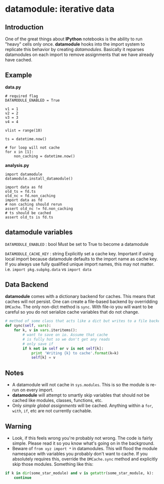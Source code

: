 datamodule: iterative data
==========================

Introduction
------------

One of the great things about **IPython** notebooks is the ability to run "heavy" cells only once.  **datamodule** hooks into the import system to replicate this behavior by creating *datamodules*. Basically it reparses datamodules on each import to remove assignments that we have already have cached. 

Example
-------

**data.py**

    # required flag
    DATAMODULE_ENABLED = True

    v1 = 1
    v2 = 2
    v3 = 3
    v4 = 4

    vlist = range(10)

    ts = datetime.now()

    # for loop will not cache
    for x in [1]:
        non_caching = datetime.now()

**analysis.py**

    import datamodule
    datamodule.install_datamodule()

    import data as fd
    old_ts = fd.ts
    old_nc = fd.non_caching
    import data as fd
    # non caching should rerun
    assert old_nc != fd.non_caching
    # ts should be cached
    assert old_ts is fd.ts

datamodule variables
--------------------

`DATAMODULE_ENABLED` : bool
  Must be set to True to become a datamodule

`DATAMODULE_CACHE_KEY` : string
  Explicitly set a cache key. Important if using local import because datamodule defaults to the import name as cache key. If you always use fully qualified unique import names, this may not matter. i.e. `import pkg.subpkg.data` vs `import data`

Data Backend
------------

**datamodule** comes with a dictionary backend for caches. This means that caches will not persist. One can create a file-based backend by overridding `DMCache`. The only non-dict method is `sync`. With file-io you will want to be careful so you do not serialize cache variables that do not change.

```python
# method of some class that acts like a dict but writes to a file backend
def sync(self, vars):
    for k, v in vars.iteritems():
        # want to save on io. Assume that cache
        # is fully hot so we don't get any reads
        # only save if 
        if k not in self or v is not self[k]:
            print 'Writing {k} to cache'.format(k=k)
            self[k] = v
```

Notes
-----

* A datamodule will not cache in `sys.modules`. This is so the module is re-run on every import. 
* **datamodule** will attempt to smartly skip variables that should not be cached like modules, classes, functions, etc.
* Only *simple global assignments* will be cached. Anything within a `for`, `with`, `if`, etc are not currently cachable. 

Warning
-------

* Look, if this feels wrong you're probably not wrong. The code is fairly simple. Please read it so you know what's going on in the background.
* Beware of `from xyz import *` in datamodules. This will flood the module namespace with variables you probably don't want to cache. If you absolutely requires this, override the `DMCache.sync` method and explicitly skip those modules. Something like this:
```python
if k in dir(some_star_module) and v is getattr(some_star_module, k):
    continue
```

